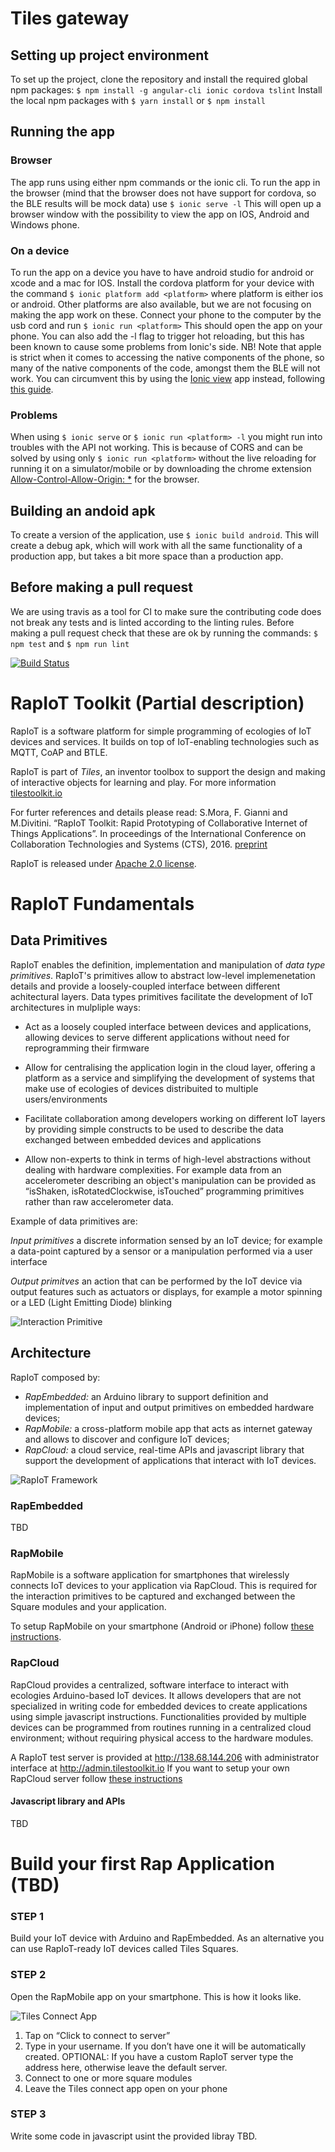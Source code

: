 # Tiles gateway

## Setting up project environment
To set up the project, clone the repository and install the required global npm packages:
`$ npm install -g angular-cli ionic cordova tslint`
Install the local npm packages with
`$ yarn install`
or
`$ npm install`

## Running the app
### Browser
The app runs using either npm commands or the ionic cli. To run the app in the browser (mind that the browser does not have support for cordova, so the BLE results will be mock data) use
`$ ionic serve -l`
This will open up a browser window with the possibility to view the app on IOS, Android and Windows phone.

### On a device
To run the app on a device you have to have android studio for android or xcode and a mac for IOS.
Install the cordova platform for your device with the command
`$ ionic platform add <platform>`
where platform is either ios or android. Other platforms are also available, but we are not focusing on making the app work on these.
Connect your phone to the computer by the usb cord and run
`$ ionic run <platform>`
This should open the app on your phone.
You can also add the -l flag to trigger hot reloading, but this has been known to cause some problems from Ionic's side.
NB! Note that apple is strict when it comes to accessing the native components of the phone, so many of the native components of the code, amongst them the BLE will not work. You can circumvent this by using the [Ionic view](http://view.ionic.io/) app instead, following [this guide](https://docs.ionic.io/tools/view/).

### Problems
When using `$ ionic serve` or `$ ionic run <platform> -l` you might run into troubles with the API not working. This is because of CORS and can be solved by using only `$ ionic run <platform>` without the live reloading for running it on a simulator/mobile or by downloading the chrome extension [Allow-Control-Allow-Origin: *](https://chrome.google.com/webstore/detail/allow-control-allow-origi/nlfbmbojpeacfghkpbjhddihlkkiljbi) for the browser.

## Building an andoid apk
To create a version of the application, use `$ ionic build android`. This will create a debug apk, which will work with all the same functionality of a production app, but takes a bit more space than a production app. 

## Before making a pull request
We are using travis as a tool for CI to make sure the contributing code does not break any tests and is linted according to the linting rules. Before making a pull request check that these are ok by running the commands:
`$ npm test`
and
`$ npm run lint`


[![Build Status](https://travis-ci.org/nornes/tiles-rapIoT.svg?branch=master)](https://travis-ci.org/nornes/tiles-rapIoT)
# RapIoT Toolkit (Partial description)

RapIoT is a software platform for simple programming of ecologies of IoT devices and services. It builds on top of IoT-enabling technologies such as MQTT, CoAP and BTLE.

RapIoT is part of *Tiles*, an inventor toolbox to support the design and making of interactive objects for learning and play. For more information [tilestoolkit.io](http://tilestoolkit.io)

For furter references and details please read:
S.Mora, F. Gianni and M.Divitini. “RapIoT Toolkit: Rapid Prototyping of Collaborative Internet of Things Applications”. In proceedings of the International Conference on Collaboration Technologies and Systems (CTS), 2016. [preprint](https://dl.dropboxusercontent.com/u/4495822/Papers/Papers/2016_RapIoT.pdf)

RapIoT is released under [Apache 2.0 license](https://tldrlegal.com/license/apache-license-2.0-(apache-2.0)).

# RapIoT Fundamentals

## Data Primitives

RapIoT enables the definition, implementation and manipulation of *data type primitives*. RapIoT's primitives allow to abstract low-level implemenetation details and provide a loosely-coupled interface between different achitectural layers. Data types primitives facilitate the development of IoT architectures in mulpliple ways:

- Act as a loosely coupled interface between devices and applications, allowing devices to serve different applications without need for reprogramming their firmware

- Allow for centralising the application login in the cloud layer, offering a platform as a service and simplifying the development of systems that make use of ecologies of devices distribuited to multiple users/environments

- Facilitate collaboration among developers working on different IoT layers by providing simple constructs to be used to describe the data exchanged between embedded devices and applications

- Allow non-experts to think in terms of high-level abstractions without dealing with hardware complexities. For example data from an accelerometer describing an object's manipulation can be provided as “isShaken, isRotatedClockwise, isTouched” programming primitives rather than raw accelerometer data.

Example of data primitives are:

*Input primitives* a discrete information sensed by an IoT device; for example a data-point captured by a sensor or a manipulation performed via a user interface

*Output primitves* an action that can be performed by the IoT device via output features such as actuators or displays, for example a motor spinning or a LED (Light Emitting Diode) blinking

![Interaction Primitive](imgs/primitives2.png)

## Architecture 

RapIoT composed by:
* *RapEmbedded:* an Arduino library to support definition and implementation of input and output primitives on embedded hardware devices;
* *RapMobile:* a cross-platform mobile app that acts as internet gateway and allows to discover and configure IoT devices;
* *RapCloud:* a cloud service, real-time APIs and javascript library that support the development of applications that interact with IoT devices.

![RapIoT Framework](imgs/framework.png)

### RapEmbedded

TBD

### RapMobile

RapMobile is a software application for smartphones that wirelessly connects IoT devices to your application via RapCloud. This is required for the interaction primitives to be captured and exchanged between the Square modules and your application. 

To setup RapMobile on your smartphone (Android or iPhone) follow [these instructions](./MOBILE). 

### RapCloud

RapCloud provides a centralized, software interface to interact with ecologies Arduino-based IoT devices. It allows developers that are not specialized in writing code for embedded devices to create applications using simple javascript instructions. Functionalities provided by multiple devices can be programmed from routines running in a centralized cloud environment; without requiring physical access to the hardware modules. 

A RapIoT test server is provided at http://138.68.144.206 with administrator interface at http://admin.tilestoolkit.io
If you want to setup your own RapCloud server follow [these instructions](./CLOUD)

#### Javascript library and APIs

TBD

# Build your first Rap Application (TBD)

### STEP 1

Build your IoT device with Arduino and RapEmbedded. As an alternative you can use RapIoT-ready IoT devices called Tiles Squares.

### STEP 2 

Open the RapMobile app on your smartphone. This is how it looks like.

![Tiles Connect App](imgs/tiles_connect.png)

1. Tap on “Click to connect to server” 
2. Type in your  username. If you don’t have one it will be automatically created. OPTIONAL: If you have a custom RapIoT server type the address here, otherwise leave the default server.
3. Connect to one or more square modules
4. Leave the Tiles connect app open on your phone

### STEP 3

Write some code in javascript usint the provided libray TBD.